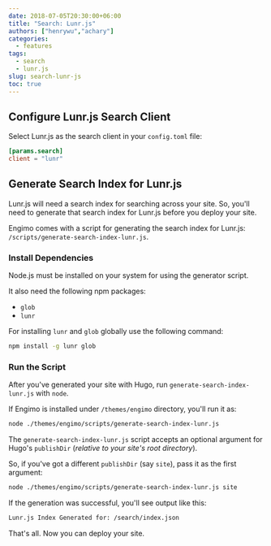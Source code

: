```yaml
---
date: 2018-07-05T20:30:00+06:00
title: "Search: Lunr.js"
authors: ["henrywu","achary"]
categories:
  - features
tags:
  - search
  - lunr.js
slug: search-lunr-js
toc: true
---
```


## Configure Lunr.js Search Client

Select Lunr.js as the search client in your `config.toml` file:

```toml
[params.search]
client = "lunr"
```

## Generate Search Index for Lunr.js

Lunr.js will need a search index for searching across your site. So, you'll need to generate that search index for Lunr.js before you deploy your site.

Engimo comes with a script for generating the search index for Lunr.js: `/scripts/generate-search-index-lunr.js`.

### Install Dependencies

Node.js must be installed on your system for using the generator script.

It also need the following npm packages:

- `glob`
- `lunr`

For installing `lunr` and `glob` globally use the following command:

```sh
npm install -g lunr glob
```

### Run the Script

After you've generated your site with Hugo, run `generate-search-index-lunr.js` with `node`.

If Engimo is installed under `/themes/engimo` directory, you'll run it as:

```sh
node ./themes/engimo/scripts/generate-search-index-lunr.js
```

The `generate-search-index-lunr.js` script accepts an optional argument for Hugo's `publishDir` (_relative to your site's root directory_).

So, if you've got a different `publishDir` (say `site`), pass it as the first argument:

```sh
node ./themes/engimo/scripts/generate-search-index-lunr.js site
```

If the generation was successful, you'll see output like this:

```sh
Lunr.js Index Generated for: /search/index.json
```

That's all. Now you can deploy your site.
